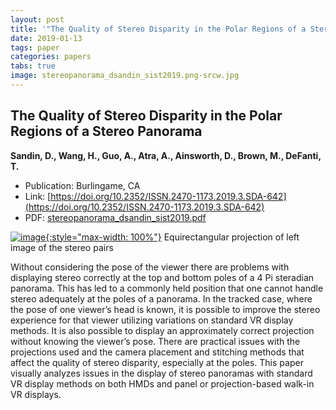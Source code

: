 ```yaml
---
layout: post
title: '"The Quality of Stereo Disparity in the Polar Regions of a Stereo Panorama"'
date: 2019-01-13
tags: paper
categories: papers
tabs: true
image: stereopanorama_dsandin_sist2019.png-srcw.jpg
---
```


## The Quality of Stereo Disparity in the Polar Regions of a Stereo Panorama
**Sandin, D., Wang, H., Guo, A., Atra, A., Ainsworth, D., Brown, M., DeFanti, T.**
- Publication: Burlingame, CA
- Link: [https://doi.org/10.2352/ISSN.2470-1173.2019.3.SDA-642](https://doi.org/10.2352/ISSN.2470-1173.2019.3.SDA-642)
- PDF: [stereopanorama_dsandin_sist2019.pdf](/documents/stereopanorama_dsandin_sist2019.pdf)


[![image](https://www.evl.uic.edu/output/originals/stereopanorama_dsandin_sist2019.png-srcw.jpg){:style="max-width: 100%"}](https://www.evl.uic.edu/output/originals/stereopanorama_dsandin_sist2019.png-srcw.jpg)
Equirectangular projection of left image of the stereo pairs

Without considering the pose of the viewer there are problems with displaying stereo correctly at the top and bottom poles of a 4 Pi steradian panorama. This has led to a commonly held position that one cannot handle stereo adequately at the poles of a panorama. In the tracked case, where the pose of one viewer&rsquo;s head is known, it is possible to improve the stereo experience for that viewer utilizing variations on standard VR display methods. It is also possible to display an approximately correct projection without knowing the viewer&rsquo;s pose. There are practical issues with the projections used and the camera placement and stitching methods that affect the quality of stereo disparity, especially at the poles. This paper visually analyzes issues in the display of stereo panoramas with standard VR display methods on both HMDs and panel or projection-based walk-in VR displays.